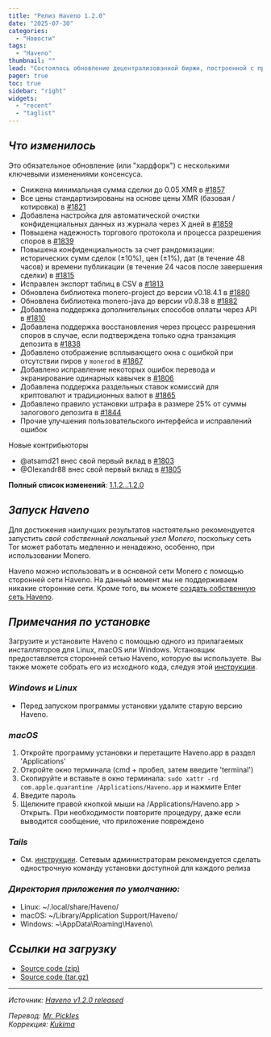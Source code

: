 ```yaml
---
title: "Релиз Haveno 1.2.0"
date: "2025-07-30"
categories:
  - "Новости"
tags:
  - "Haveno"
thumbnail: ""  
lead: "Состоялось обновление децентрализованной биржи, построенной с применением технологий Tor и Monero, Haveno, до версии 1.2.0"
pager: true
toc: true
sidebar: "right"
widgets:
  - "recent"
  - "taglist"
---
```


## _Что изменилось_

Это обязательное обновление (или "хардфорк") с несколькими ключевыми изменениями консенсуса.

- Снижена минимальная сумма сделки до 0.05 XMR в [#1857](https://github.com/haveno-dex/haveno/pull/1857)
- Все цены стандартизированы на основе цены XMR (базовая / котировка) в [#1821](https://github.com/haveno-dex/haveno/pull/1821)
- Добавлена настройка для автоматической очистки конфиденциальных данных из журнала через X дней в [#1859](https://github.com/haveno-dex/haveno/pull/1859)
- Повышена надежность торгового протокола и процесса разрешения споров в [#1839](https://github.com/haveno-dex/haveno/pull/1839)
- Повышена конфиденциальность за счет рандомизации: исторических сумм сделок (±10%), цен (±1%), дат (в течение 48 часов) и времени публикации (в течение 24 часов после завершения сделки) в [#1815](https://github.com/haveno-dex/haveno/pull/1815)
- Исправлен экспорт таблиц в CSV в [#1813](https://github.com/haveno-dex/haveno/pull/1813)
- Обновлена библиотека monero-project до версии v0.18.4.1 в [#1880](https://github.com/haveno-dex/haveno/pull/1880)
- Обновлена библиотека monero-java до версии v0.8.38 в [#1882](https://github.com/haveno-dex/haveno/pull/1882)
- Добавлена поддержка дополнительных способов оплаты через API в [#1810](https://github.com/haveno-dex/haveno/pull/1810)
- Добавлена поддержка восстановления через процесс разрешения споров в случае, если подтверждена только одна транзакция депозита в [#1838](https://github.com/haveno-dex/haveno/pull/1838)
- Добавлено отображение всплывающего окна с ошибкой при отсутствии пиров у `monerod` в [#1867](https://github.com/haveno-dex/haveno/pull/1867)
- Добавлено исправление некоторых ошибок перевода и экранирование одинарных кавычек в [#1806](https://github.com/haveno-dex/haveno/pull/1806)
- Добавлена поддержка раздельных ставок комиссий для криптовалют и традиционных валют в [#1865](https://github.com/haveno-dex/haveno/pull/1865)
- Добавлено правило установки штрафа в размере 25% от суммы залогового депозита в [#1844](https://github.com/haveno-dex/haveno/pull/1844)
- Прочие улучшения пользовательского интерфейса и исправлений ошибок

Новые контрибьюторы

- @atsamd21 внес свой первый вклад в [#1803](https://github.com/haveno-dex/haveno/pull/1803)
- @Olexandr88 внес свой первый вклад в [#1805](https://github.com/haveno-dex/haveno/pull/1805)

**Полный список изменений**: [1.1.2...1.2.0](https://github.com/haveno-dex/haveno/compare/1.1.2...1.2.0)

## _Запуск Haveno_

Для достижения наилучших результатов настоятельно рекомендуется запустить _свой собственный локальный узел Monero_, поскольку сеть Tor может работать медленно и ненадежно, особенно, при использовании Monero.

Haveno можно использовать и в основной сети Monero с помощью сторонней сети Haveno. На данный момент мы не поддерживаем никакие сторонние сети. Кроме того, вы можете [создать собственную сеть Haveno](https://github.com/haveno-dex/haveno/blob/master/docs/create-mainnet.md).

## _Примечания по установке_

Загрузите и установите Haveno с помощью одного из прилагаемых инсталляторов для Linux, macOS или Windows. Установщик предоставляется сторонней сетью Haveno, которую вы используете. Вы также можете собрать его из исходного кода, следуя этой [инструкции](https://github.com/haveno-dex/haveno/blob/master/docs/installing.md).

### _Windows и Linux_

* Перед запуском программы установки удалите старую версию Haveno.

### _macOS_

1. Откройте программу установки и перетащите Haveno.app в раздел 'Applications'
2. Откройте окно терминала (cmd + пробел, затем введите 'terminal')
3. Скопируйте и вставьте в окно терминала: `sudo xattr -rd com.apple.quarantine /Applications/Haveno.app` и нажмите Enter
4. Введите пароль
5. Щелкните правой кнопкой мыши на /Applications/Haveno.app > Открыть. При необходимости повторите процедуру, даже если выводится сообщение, что приложение повреждено

### _Tails_

* См. [инструкции](https://github.com/haveno-dex/haveno/tree/master/scripts/install_tails). Сетевым администраторам рекомендуется сделать однострочную команду установки доступной для каждого релиза

### _Директория приложения по умолчанию:_

- Linux: ~/.local/share/Haveno/
- macOS: ~/Library/Application Support/Haveno/
- Windows: ~\AppData\Roaming\Haveno\

## _Ссылки на загрузку_

* [Source code (zip)](https://github.com/haveno-dex/haveno/archive/refs/tags/1.2.0.zip)
* [Source code (tar.gz)](https://github.com/haveno-dex/haveno/archive/refs/tags/1.2.0.tar.gz)

---

_Источник: [Haveno v1.2.0 released](https://github.com/haveno-dex/haveno/releases/tag/v1.2.0)_

_Перевод: [Mr. Pickles](https://t.me/v1docq47)_  
_Коррекция: [Kukima](https://t.me/Kukima)_
